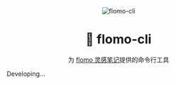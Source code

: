 <div align="center">

<img src="https://mayandev.oss-cn-hangzhou.aliyuncs.com/uPic/flomo-cli.png" alt="flomo-cli"/>

# 📝 flomo-cli

为 [flomo 灵感笔记](https://flomoapp.com/)提供的命令行工具

</div>

Developing...
